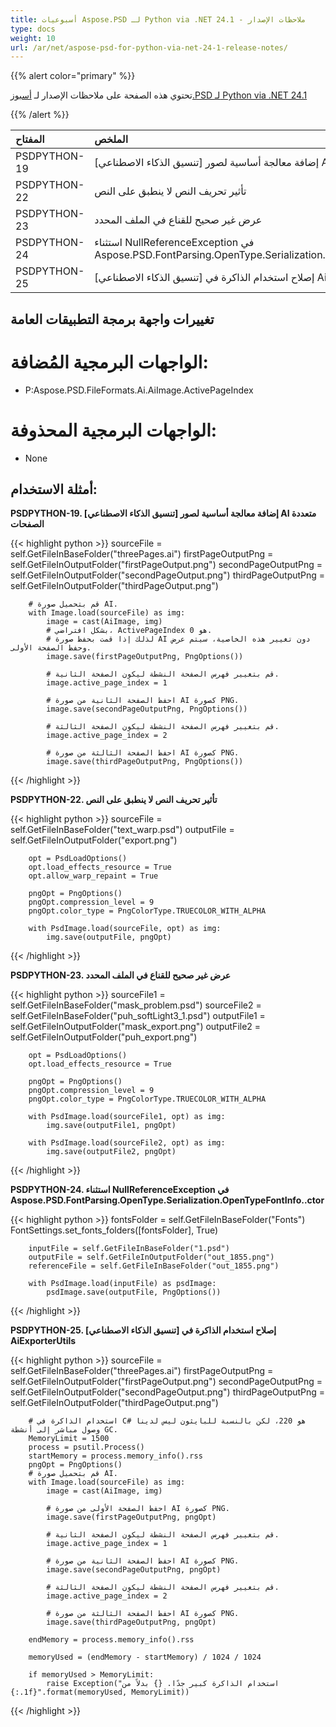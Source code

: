 ```yaml
---
title: أسبوعيات Aspose.PSD لـ Python via .NET 24.1 - ملاحظات الإصدار
type: docs
weight: 10
url: /ar/net/aspose-psd-for-python-via-net-24-1-release-notes/
---
```


{{% alert color="primary" %}}

تحتوي هذه الصفحة على ملاحظات الإصدار لـ [أسبوز.PSD لـ Python via .NET 24.1](https://pypi.org/project/aspose-psd/)

{{% /alert %}}

| **المفتاح**  | **الملخص**                                                                                                | **الفئة**  |
|:--------------|:----------------------------------------------------------------------------------------------------------|:------------|
|  PSDPYTHON-19 | [تنسيق الذكاء الاصطناعي] إضافة معالجة أساسية لصور AI متعددة الصفحات                                      |   ميزة     |
|  PSDPYTHON-22 | تأثير تحريف النص لا ينطبق على النص                                                                        |     خلل     |
|  PSDPYTHON-23 | عرض غير صحيح للقناع في الملف المحدد                                                                       |     خلل     |
|  PSDPYTHON-24 | استثناء NullReferenceException في Aspose.PSD.FontParsing.OpenType.Serialization.OpenTypeFontInfo..ctor  |     خلل     |
|  PSDPYTHON-25 | [تنسيق الذكاء الاصطناعي] إصلاح استخدام الذاكرة في AiExporterUtils                                       |     خلل     |



## **تغييرات واجهة برمجة التطبيقات العامة**
# **الواجهات البرمجية المُضافة:**
- P:Aspose.PSD.FileFormats.Ai.AiImage.ActivePageIndex

# **الواجهات البرمجية المحذوفة:**
- None

## **أمثلة الاستخدام:**

**PSDPYTHON-19. [تنسيق الذكاء الاصطناعي] إضافة معالجة أساسية لصور AI متعددة الصفحات**

{{< highlight python >}}
        sourceFile = self.GetFileInBaseFolder("threePages.ai")
        firstPageOutputPng = self.GetFileInOutputFolder("firstPageOutput.png")
        secondPageOutputPng = self.GetFileInOutputFolder("secondPageOutput.png")
        thirdPageOutputPng = self.GetFileInOutputFolder("thirdPageOutput.png")

        # قم بتحميل صورة AI.
        with Image.load(sourceFile) as img:
            image = cast(AiImage, img)
            # بشكل افتراضي، ActivePageIndex هو 0.
            # لذلك إذا قمت بحفظ صورة AI دون تغيير هذه الخاصية، سيتم عرض وحفظ الصفحة الأولى.
            image.save(firstPageOutputPng, PngOptions())

            # قم بتغيير فهرس الصفحة النشطة ليكون الصفحة الثانية.
            image.active_page_index = 1

            # احفظ الصفحة الثانية من صورة AI كصورة PNG.
            image.save(secondPageOutputPng, PngOptions())

            # قم بتغيير فهرس الصفحة النشطة ليكون الصفحة الثالثة.
            image.active_page_index = 2

            # احفظ الصفحة الثالثة من صورة AI كصورة PNG.
            image.save(thirdPageOutputPng, PngOptions())
{{< /highlight >}}

**PSDPYTHON-22. تأثير تحريف النص لا ينطبق على النص**

{{< highlight python >}}
        sourceFile = self.GetFileInBaseFolder("text_warp.psd")
        outputFile = self.GetFileInOutputFolder("export.png")

        opt = PsdLoadOptions()
        opt.load_effects_resource = True
        opt.allow_warp_repaint = True

        pngOpt = PngOptions()
        pngOpt.compression_level = 9
        pngOpt.color_type = PngColorType.TRUECOLOR_WITH_ALPHA

        with PsdImage.load(sourceFile, opt) as img:
            img.save(outputFile, pngOpt)
{{< /highlight >}}

**PSDPYTHON-23. عرض غير صحيح للقناع في الملف المحدد**

{{< highlight python >}}
        sourceFile1 = self.GetFileInBaseFolder("mask_problem.psd")
        sourceFile2 = self.GetFileInBaseFolder("puh_softLight3_1.psd")
        outputFile1 = self.GetFileInOutputFolder("mask_export.png")
        outputFile2 = self.GetFileInOutputFolder("puh_export.png")

        opt = PsdLoadOptions()
        opt.load_effects_resource = True

        pngOpt = PngOptions()
        pngOpt.compression_level = 9
        pngOpt.color_type = PngColorType.TRUECOLOR_WITH_ALPHA

        with PsdImage.load(sourceFile1, opt) as img:
            img.save(outputFile1, pngOpt)

        with PsdImage.load(sourceFile2, opt) as img:
            img.save(outputFile2, pngOpt)
{{< /highlight >}}

**PSDPYTHON-24. استثناء NullReferenceException في Aspose.PSD.FontParsing.OpenType.Serialization.OpenTypeFontInfo..ctor**

{{< highlight python >}}
        fontsFolder = self.GetFileInBaseFolder("Fonts")
        FontSettings.set_fonts_folders([fontsFolder], True)


        inputFile = self.GetFileInBaseFolder("1.psd")
        outputFile = self.GetFileInOutputFolder("out_1855.png")
        referenceFile = self.GetFileInBaseFolder("out_1855.png")

        with PsdImage.load(inputFile) as psdImage:
            psdImage.save(outputFile, PngOptions())
{{< /highlight >}}

**PSDPYTHON-25. [تنسيق الذكاء الاصطناعي] إصلاح استخدام الذاكرة في AiExporterUtils**

{{< highlight python >}}
  sourceFile = self.GetFileInBaseFolder("threePages.ai")
        firstPageOutputPng = self.GetFileInOutputFolder("firstPageOutput.png")
        secondPageOutputPng = self.GetFileInOutputFolder("secondPageOutput.png")
        thirdPageOutputPng = self.GetFileInOutputFolder("thirdPageOutput.png")

        # استخدام الذاكرة في C# هو 220، لكن بالنسبة للبايثون ليس لدينا وصول مباشر إلى أنشطة GC.
        MemoryLimit = 1500
        process = psutil.Process()
        startMemory = process.memory_info().rss
        pngOpt = PngOptions()
        # قم بتحميل صورة AI.
        with Image.load(sourceFile) as img:
            image = cast(AiImage, img)

            # احفظ الصفحة الأولى من صورة AI كصورة PNG.
            image.save(firstPageOutputPng, pngOpt)

            # قم بتغيير فهرس الصفحة النشطة ليكون الصفحة الثانية.
            image.active_page_index = 1

            # احفظ الصفحة الثانية من صورة AI كصورة PNG.
            image.save(secondPageOutputPng, pngOpt)

            # قم بتغيير فهرس الصفحة النشطة ليكون الصفحة الثالثة.
            image.active_page_index = 2

            # احفظ الصفحة الثالثة من صورة AI كصورة PNG.
            image.save(thirdPageOutputPng, pngOpt)

        endMemory = process.memory_info().rss

        memoryUsed = (endMemory - startMemory) / 1024 / 1024

        if memoryUsed > MemoryLimit:
            raise Exception("استخدام الذاكرة كبير جدًا. {} بدلاً من {:.1f}".format(memoryUsed, MemoryLimit))
{{< /highlight >}}